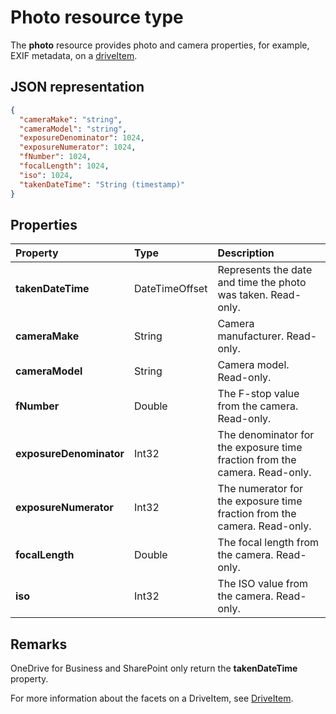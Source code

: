 # Photo resource type

The **photo** resource provides photo and camera properties, for example, EXIF metadata, on a [driveItem](driveitem.md).

## JSON representation

<!-- {
  "blockType": "resource",
  "optionalProperties": [  ],
  "@odata.type": "microsoft.graph.photo"
}-->
```json
{
  "cameraMake": "string",
  "cameraModel": "string",
  "exposureDenominator": 1024,
  "exposureNumerator": 1024,
  "fNumber": 1024,
  "focalLength": 1024,
  "iso": 1024,
  "takenDateTime": "String (timestamp)"
}
```

## Properties
| Property                | Type                      | Description                                                     |
|:------------------------|:--------------------------|:----------------------------------------------------------------|
| **takenDateTime**       | DateTimeOffset            | Represents the date and time the photo was taken. Read-only.               |
| **cameraMake**          | String                    | Camera manufacturer. Read-only.                                            |
| **cameraModel**         | String                    | Camera model. Read-only.                                                   |
| **fNumber**             | Double                    | The F-stop value from the camera. Read-only.                               |
| **exposureDenominator** | Int32                     | The denominator for the exposure time fraction from the camera. Read-only. |
| **exposureNumerator**   | Int32                     | The numerator for the exposure time fraction from the camera. Read-only.   |
| **focalLength**         | Double                    | The focal length from the camera. Read-only.                               |
| **iso**                 | Int32                     | The ISO value from the camera. Read-only.                                  |


## Remarks
OneDrive for Business and SharePoint only return the **takenDateTime** property.

For more information about the facets on a DriveItem, see [DriveItem](driveitem.md).

<!-- uuid: 8fcb5dbc-d5aa-4681-8e31-b001d5168d79
2015-10-25 14:57:30 UTC -->
<!-- {
  "type": "#page.annotation",
  "description": "photo resource",
  "keywords": "",
  "section": "documentation",
  "tocPath": ""
}-->
